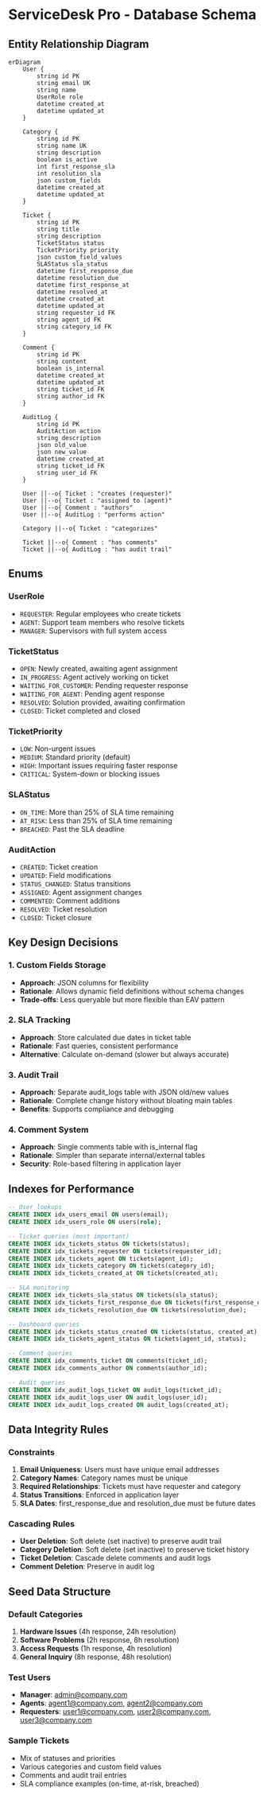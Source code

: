 # ServiceDesk Pro - Database Schema

## Entity Relationship Diagram

```mermaid
erDiagram
    User {
        string id PK
        string email UK
        string name
        UserRole role
        datetime created_at
        datetime updated_at
    }
    
    Category {
        string id PK
        string name UK
        string description
        boolean is_active
        int first_response_sla
        int resolution_sla
        json custom_fields
        datetime created_at
        datetime updated_at
    }
    
    Ticket {
        string id PK
        string title
        string description
        TicketStatus status
        TicketPriority priority
        json custom_field_values
        SLAStatus sla_status
        datetime first_response_due
        datetime resolution_due
        datetime first_response_at
        datetime resolved_at
        datetime created_at
        datetime updated_at
        string requester_id FK
        string agent_id FK
        string category_id FK
    }
    
    Comment {
        string id PK
        string content
        boolean is_internal
        datetime created_at
        datetime updated_at
        string ticket_id FK
        string author_id FK
    }
    
    AuditLog {
        string id PK
        AuditAction action
        string description
        json old_value
        json new_value
        datetime created_at
        string ticket_id FK
        string user_id FK
    }
    
    User ||--o{ Ticket : "creates (requester)"
    User ||--o{ Ticket : "assigned to (agent)"
    User ||--o{ Comment : "authors"
    User ||--o{ AuditLog : "performs action"
    
    Category ||--o{ Ticket : "categorizes"
    
    Ticket ||--o{ Comment : "has comments"
    Ticket ||--o{ AuditLog : "has audit trail"
```

## Enums

### UserRole
- `REQUESTER`: Regular employees who create tickets
- `AGENT`: Support team members who resolve tickets  
- `MANAGER`: Supervisors with full system access

### TicketStatus
- `OPEN`: Newly created, awaiting agent assignment
- `IN_PROGRESS`: Agent actively working on ticket
- `WAITING_FOR_CUSTOMER`: Pending requester response
- `WAITING_FOR_AGENT`: Pending agent response
- `RESOLVED`: Solution provided, awaiting confirmation
- `CLOSED`: Ticket completed and closed

### TicketPriority
- `LOW`: Non-urgent issues
- `MEDIUM`: Standard priority (default)
- `HIGH`: Important issues requiring faster response
- `CRITICAL`: System-down or blocking issues

### SLAStatus
- `ON_TIME`: More than 25% of SLA time remaining
- `AT_RISK`: Less than 25% of SLA time remaining
- `BREACHED`: Past the SLA deadline

### AuditAction
- `CREATED`: Ticket creation
- `UPDATED`: Field modifications
- `STATUS_CHANGED`: Status transitions
- `ASSIGNED`: Agent assignment changes
- `COMMENTED`: Comment additions
- `RESOLVED`: Ticket resolution
- `CLOSED`: Ticket closure

## Key Design Decisions

### 1. Custom Fields Storage
- **Approach**: JSON columns for flexibility
- **Rationale**: Allows dynamic field definitions without schema changes
- **Trade-offs**: Less queryable but more flexible than EAV pattern

### 2. SLA Tracking
- **Approach**: Store calculated due dates in ticket table
- **Rationale**: Fast queries, consistent performance
- **Alternative**: Calculate on-demand (slower but always accurate)

### 3. Audit Trail
- **Approach**: Separate audit_logs table with JSON old/new values
- **Rationale**: Complete change history without bloating main tables
- **Benefits**: Supports compliance and debugging

### 4. Comment System
- **Approach**: Single comments table with is_internal flag
- **Rationale**: Simpler than separate internal/external tables
- **Security**: Role-based filtering in application layer

## Indexes for Performance

```sql
-- User lookups
CREATE INDEX idx_users_email ON users(email);
CREATE INDEX idx_users_role ON users(role);

-- Ticket queries (most important)
CREATE INDEX idx_tickets_status ON tickets(status);
CREATE INDEX idx_tickets_requester ON tickets(requester_id);
CREATE INDEX idx_tickets_agent ON tickets(agent_id);
CREATE INDEX idx_tickets_category ON tickets(category_id);
CREATE INDEX idx_tickets_created_at ON tickets(created_at);

-- SLA monitoring
CREATE INDEX idx_tickets_sla_status ON tickets(sla_status);
CREATE INDEX idx_tickets_first_response_due ON tickets(first_response_due);
CREATE INDEX idx_tickets_resolution_due ON tickets(resolution_due);

-- Dashboard queries
CREATE INDEX idx_tickets_status_created ON tickets(status, created_at);
CREATE INDEX idx_tickets_agent_status ON tickets(agent_id, status);

-- Comment queries
CREATE INDEX idx_comments_ticket ON comments(ticket_id);
CREATE INDEX idx_comments_author ON comments(author_id);

-- Audit queries
CREATE INDEX idx_audit_logs_ticket ON audit_logs(ticket_id);
CREATE INDEX idx_audit_logs_user ON audit_logs(user_id);
CREATE INDEX idx_audit_logs_created ON audit_logs(created_at);
```

## Data Integrity Rules

### Constraints
1. **Email Uniqueness**: Users must have unique email addresses
2. **Category Names**: Category names must be unique
3. **Required Relationships**: Tickets must have requester and category
4. **Status Transitions**: Enforced in application layer
5. **SLA Dates**: first_response_due and resolution_due must be future dates

### Cascading Rules
- **User Deletion**: Soft delete (set inactive) to preserve audit trail
- **Category Deletion**: Soft delete (set inactive) to preserve ticket history
- **Ticket Deletion**: Cascade delete comments and audit logs
- **Comment Deletion**: Preserve in audit log

## Seed Data Structure

### Default Categories
1. **Hardware Issues** (4h response, 24h resolution)
2. **Software Problems** (2h response, 8h resolution)  
3. **Access Requests** (1h response, 4h resolution)
4. **General Inquiry** (8h response, 48h resolution)

### Test Users
- **Manager**: admin@company.com
- **Agents**: agent1@company.com, agent2@company.com
- **Requesters**: user1@company.com, user2@company.com, user3@company.com

### Sample Tickets
- Mix of statuses and priorities
- Various categories and custom field values
- Comments and audit trail entries
- SLA compliance examples (on-time, at-risk, breached)
